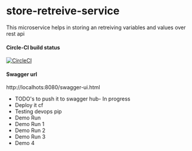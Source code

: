 # store-retreive-service

This microservice helps in storing an retreiving variables and values over rest api 

#### Circle-CI build status

[![CircleCI](https://circleci.com/gh/akash1233/ms-store-retreive.svg?style=svg)](https://circleci.com/gh/akash1233/ms-store-retreive)

#### Swagger url 

http://localhots:8080/swagger-ui.html

- TODO's to push it to swagger hub- In progress
- Deploy it cf 
- Testing devops pip
- Demo Run
- Demo Run 1
- Demo Run 2
- Demo Run 3
- Demo 4


